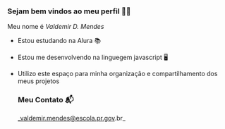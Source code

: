### Sejam bem vindos ao meu perfil 👨‍🏫

Meu nome é _Valdemir D. Mendes_
- Estou estudando na Alura 📚
- Estou me desenvolvendo na linguegem javascript 🖥️
- Utilizo este espaço para minha organização e compartilhamento dos meus projetos

  ### Meu Contato 📬
  _valdemir.mendes@escola.pr.gov.br_

